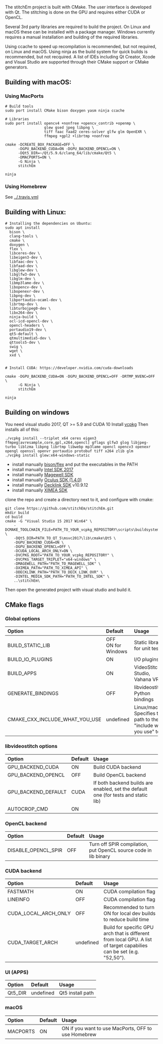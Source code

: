 The stitchEm project is built with CMake. The user interface is developed with Qt. The stitching is done on the GPU and requires either CUDA or OpenCL.

Several 3rd party libraries are required to build the project. On Linux and macOS these can be installed with a package manager. Windows currently requires a manual installation and building of the required libraries.

Using ccache to speed up recompilation is recommended, but not required, on Linux and macOS. Using ninja as the build system for quick builds is recommended, but not recquired. A list of IDEs including Qt Creator, Xcode and Visual Studio are supported through their CMake support or CMake generators.

##  Building with macOS:

### Using MacPorts

```
# Build tools
sudo port install CMake bison doxygen yasm ninja ccache

# Libraries
sudo port install opencv4 +nonfree +opencv_contrib +openmp \
                  glew gsed jpeg libpng \
                  tiff faac faad2 ceres-solver glfw glm OpenEXR \
                  ffmpeg +gpl2 +librtmp +nonfree
```

```
cmake -DCREATE_BOX_PACKAGE=OFF \
      -DGPU_BACKEND_CUDA=ON -DGPU_BACKEND_OPENCL=ON \
      -DQt5_DIR=~/Qt/5.9.6/clang_64/lib/cmake/Qt5 \
      -DMACPORTS=ON \
      -G Ninja \
      stitchEm

ninja
```

### Using Homebrew

See [../.travis.yml](../.travis.yml)


##  Building with Linux:

```
# Installing the dependencies on Ubuntu:
sudo apt install
  bison \
  clang-tools \
  cmake \
  doxygen \
  flex \
  libceres-dev \
  libeigen3-dev \
  libfaac-dev \
  libfaad-dev \
  libglew-dev \
  libglfw3-dev \
  libglm-dev \
  libmp3lame-dev \
  libopencv-dev \
  libopenexr-dev \
  libpng-dev \
  libportaudio-ocaml-dev \
  librtmp-dev \
  libturbojpeg0-dev \
  libx264-dev \
  ninja-build \
  ocl-icd-opencl-dev \
  opencl-headers \
  portaudio19-dev \
  qt5-default \
  qtmultimedia5-dev \
  qttools5-dev \
  swig \
  wget \
  xxd \


# Install CUDA: https://developer.nvidia.com/cuda-downloads

cmake -DGPU_BACKEND_CUDA=ON -DGPU_BACKEND_OPENCL=OFF -DRTMP_NVENC=OFF \
      -G Ninja \
      stitchEm

ninja
```

## Building on windows

You need visual studio 2017, QT >= 5.9 and CUDA 10
Install [vcpkg](https://github.com/microsoft/vcpkg)
Then installs all of this:
```
./vcpkg install --triplet x64 ceres eigen3 ffmpeg[avresample,core,gpl,x264,opencl] gflags glfw3 glog libjpeg-turbo liblzma libpng librtmp libwebp mp3lame opencl opencv3 openexr opengl openssl openvr portaudio protobuf tiff x264 zlib glm
./vcpkg install glew:x64-windows-static
```
* install manually [bison/flex](https://sourceforge.net/projects/winflexbison/files) and put the executables in the PATH
* install manually [Intel SDK 2017](https://software.intel.com/en-us/media-sdk)
* install manually [Magewell SDK](http://www.magewell.com/files/sdk/Magewell_Capture_SDK_3.3.1.1004.zip)
* install manually [Oculus SDK (1.4.0)](https://developer.oculus.com/downloads/package/oculus-sdk-for-windows/1.4.0)
* install manually [Decklink SDK](https://www.blackmagicdesign.com/developer/product/capture-and-playback) v10.9.12
* install manually [XIMEA SDK](https://www.ximea.com/support/documents/4)

clone the repo and create a directory next to it, and configure with cmake:
```
git clone https://github.com/stitchEm/stitchEm.git
mkdir build
cd build
cmake -G "Visual Studio 15 2017 Win64" \
    -DCMAKE_TOOLCHAIN_FILE=PATH_TO_YOUR_vcpkg_REPOSITORY\scripts\buildsystems\vcpkg.cmake \
    -DQt5_DIR=PATH_TO_QT_5\msvc2017\lib\cmake\Qt5 \
    -DGPU_BACKEND_CUDA=ON \
    -DGPU_BACKEND_OPENCL=OFF \
    -DCUDA_LOCAL_ARCH_ONLY=ON \
    -DVCPKG_ROOT="PATH_TO_YOUR_vcpkg_REPOSITORY" \
    -DVCPKG_TARGET_TRIPLET="x64-windows" \
    -DMAGEWELL_PATH="PATH_TO_MAGEWELL_SDK" \
    -DXIMEA_PATH="PATH_TO_XIMEA_API" \
    -DDECKLINK_PATH="PATH_TO_DECK_LINK_OVR" \
    -DINTEL_MEDIA_SDK_PATH="PATH_TO_INTEL_SDK" \
    ..\stitchEm\
```

Then open the generated project with visual studio and build it.

## CMake flags

### Global options

| Option                         | Default               | Usage                                                               |
|:-------------------------------|:----------------------|:--------------------------------------------------------------------|
| BUILD_STATIC_LIB               | OFF<br>ON for Windows | Static library for unit tests                                       |
| BUILD_IO_PLUGINS               | ON                    | I/O plugins                                                         |
| BUILD_APPS                     | ON                    | VideoStitch Studio, Vahana VR                                       |
| GENERATE_BINDINGS              | OFF                   | libvideostitch Python bindings                                      |
| CMAKE_CXX_INCLUDE_WHAT_YOU_USE | undefined             | Linux/macOS. Specifies the path to the "include what you use" tool. |

### libvideostitch options

| Option              | Default | Usage                                                                              |
|:--------------------|:--------|:-----------------------------------------------------------------------------------|
| GPU_BACKEND_CUDA    | ON      | Build CUDA backend                                                                 |
| GPU_BACKEND_OPENCL  | OFF     | Build OpenCL backend                                                               |
| GPU_BACKEND_DEFAULT | CUDA    | If both backend builds are enabled, set the default one (for tests and static lib) |
| AUTOCROP_CMD        | ON      |                                                                                    |

### OpenCL backend

| Option              | Default | Usage                                                           |
|:--------------------|:--------|:----------------------------------------------------------------|
| DISABLE_OPENCL_SPIR | OFF     | Turn off SPIR compilation, put OpenCL source code in lib binary |

### CUDA backend

| Option               | Default   | Usage                                                                                                                |
|:---------------------|:----------|:---------------------------------------------------------------------------------------------------------------------|
| FASTMATH             | ON        | CUDA compilation flag                                                                                                |
| LINEINFO             | OFF       | CUDA compilation flag                                                                                                |
| CUDA_LOCAL_ARCH_ONLY | OFF       | Recommended to turn ON for local dev builds to reduce build time                                                     |
| CUDA_TARGET_ARCH     | undefined | Build for specific GPU arch that is different from local GPU. A list of target capabilies can be set (e.g. "52,50"). |


### UI (APPS)
| Option               | Default   | Usage                                                                                                                |
|:---------------------|:----------|:---------------------------------------------------------------------------------------------------------------------|
| Qt5_DIR              | undefined | Qt5 install path                                                                                                |
### macOS
| Option               | Default   | Usage                                                                                                                |
|:---------------------|:----------|:---------------------------------------------------------------------------------------------------------------------|
| MACPORTS       | ON | ON if you want to use MacPorts, OFF to use Homebrew |
